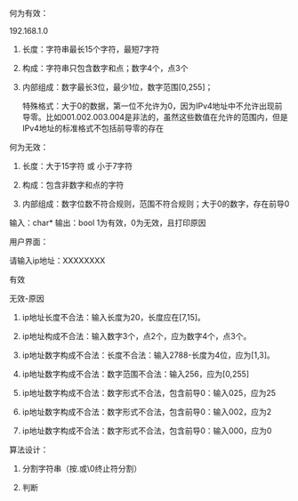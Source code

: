 何为有效：

192.168.1.0

1. 长度：字符串最长15个字符，最短7字符

2. 构成：字符串只包含数字和点；数字4个，点3个

3. 内部组成：数字最长3位，最少1位，数字范围[0,255]；
   
   特殊格式：大于0的数据，第一位不允许为0，因为IPv4地址中不允许出现前导零。比如001.002.003.004是非法的，虽然这些数值在允许的范围内，但是IPv4地址的标准格式不包括前导零的存在



何为无效：

1. 长度：大于15字符 或 小于7字符

2. 构成：包含非数字和点的字符

3. 内部组成：数字位数不符合规则，范围不符合规则；大于0的数字，存在前导0



输入：char* 输出：bool 1为有效，0为无效，且打印原因



用户界面：

请输入ip地址：XXXXXXXX

有效

无效-原因

1. ip地址长度不合法：输入长度为20，长度应在[7,15]。

2. ip地址构成不合法：输入数字3个，点2个，应为数字4个，点3个。

3. ip地址数字构成不合法：长度不合法：输入2788-长度为4位，应为[1,3]。

4. ip地址数字构成不合法：数字范围不合法：输入256，应为[0,255]

5. ip地址数字构成不合法：数字形式不合法，包含前导0：输入025，应为25

6. ip地址数字构成不合法：数字形式不合法，包含前导0：输入002，应为2

7. ip地址数字构成不合法：数字形式不合法，包含前导0：输入000，应为0



算法设计：

1. 分割字符串（按.或\0终止符分割）

2. 判断



